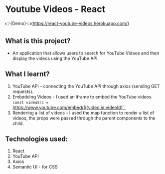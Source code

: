 # Youtube Videos - React
👉[Demo]👈(https://react-youtube-videos.herokuapp.com/)

## What is this project?
* An application that allows users to search for YouTube Videos and then display the videos using the YouTube API.

## What I learnt?
1. YouTube API - connecting the YouTube API through axios (sending GET requests).
2. Embedding Videos - I used an iframe to embed the YouTube videos `const videoSrc = `https://www.youtube.com/embed/${video.id.videoId}``
4. Rendering a list of videos - I used the map function to render a list of videos, the props were passed through the parent components to the child.

## Technologies used:
1. React
2. YouTube API
3. Axios
4. Semantic UI - for CSS
